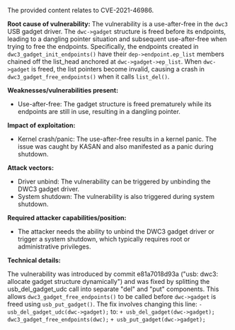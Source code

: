 The provided content relates to CVE-2021-46986.

**Root cause of vulnerability:**
The vulnerability is a use-after-free in the `dwc3` USB gadget driver. The `dwc->gadget` structure is freed before its endpoints, leading to a dangling pointer situation and subsequent use-after-free when trying to free the endpoints. Specifically, the endpoints created in `dwc3_gadget_init_endpoints()` have their `dep->endpoint.ep_list` members chained off the list_head anchored at `dwc->gadget->ep_list`.  When `dwc->gadget` is freed, the list pointers become invalid, causing a crash in `dwc3_gadget_free_endpoints()` when it calls `list_del()`.

**Weaknesses/vulnerabilities present:**
- Use-after-free: The gadget structure is freed prematurely while its endpoints are still in use, resulting in a dangling pointer.

**Impact of exploitation:**
- Kernel crash/panic: The use-after-free results in a kernel panic. The issue was caught by KASAN and also manifested as a panic during shutdown.

**Attack vectors:**
- Driver unbind: The vulnerability can be triggered by unbinding the DWC3 gadget driver.
- System shutdown: The vulnerability is also triggered during system shutdown.

**Required attacker capabilities/position:**
- The attacker needs the ability to unbind the DWC3 gadget driver or trigger a system shutdown, which typically requires root or administrative privileges.

**Technical details:**

The vulnerability was introduced by commit e81a7018d93a ("usb: dwc3: allocate gadget structure dynamically") and was fixed by splitting the usb_del_gadget_udc call into separate "del" and "put" components. This allows `dwc3_gadget_free_endpoints()` to be called before `dwc->gadget` is freed using `usb_put_gadget()`. The fix involves changing this line:
`- usb_del_gadget_udc(dwc->gadget);`
to:
`+ usb_del_gadget(dwc->gadget);`
`dwc3_gadget_free_endpoints(dwc);`
`+ usb_put_gadget(dwc->gadget);`